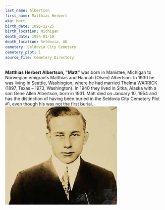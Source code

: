 ```yaml
---
last_name: Albertson
first_name: Matthias Herbert
aka: Matt
birth_date: 1895-12-25
birth_location: Michigan
death_date: 1954-01-10
death_location: Seldovia, AK
cemetery: Seldovia City Cemetery
cemetery_plot: 1
source_file: Cemetery Directory
---
```


**Matthias Herbert Albertson, "Matt"** was born in Manistee, Michigan to
Norwegian emigrants Matthias and Hannah (Olsen) Albertson. In 1930 he was
living in Seattle, Washington, where he had married Thelma WARRICK
(1897, Texas – 1973, Washington). In 1940 they lived in Sitka, Alaska
with a son Gene Allen Albertson, born in 1931. Matt died on January 10,
1954 and has the distinction of having been buried in the Seldovia City
Cemetery Plot \#1, even though his was not the first burial.
![](../assets/images/Matt%20Alberton/media/image1.jpeg)
